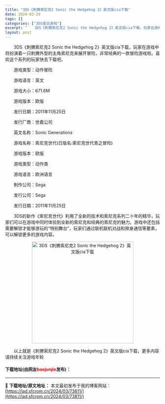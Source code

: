 ```yaml
---
title: "3DS《刺猬索尼克2 Sonic the Hedgehog 2》英文版cia下载"
date: 2024-03-29
tags: []
categories: ["3DS英日游戏"]
excerpt: "　　3DS《刺猬索尼克2 Sonic the Hedgehog 2》英文版cia下载，玩家在游戏中将扮演着一只刺猬外型的主角索尼克来展开冒险，非常经典的一款冒险游戏啦。喜欢这个系列的玩家快去下载吧。 　　游戏类型：动作冒险 　　游戏语言：英文 　　游戏大小：671.6M 　　游戏版本：欧版 　　发行&hellip;"
layout: post
---
```


 <p>　　3DS《刺猬索尼克2 Sonic the Hedgehog 2》英文版cia下载，玩家在游戏中将扮演着一只刺猬外型的主角索尼克来展开冒险，非常经典的一款冒险游戏啦。喜欢这个系列的玩家快去下载吧。</p> <p>　　游戏类型：动作冒险</p> <p>　　游戏语言：英文</p> <p>　　游戏大小：671.6M</p> <p>　　游戏版本：欧版</p> <p>　　发行日期：2011年11月25日</p> <p>　　发行厂商：世嘉公司</p> <p>　　英文名称：Sonic Generations</p> <p>　　游戏名称：索尼克世代(日版名:索尼克世代青之冒险)</p> <p>　　游戏版本：欧版</p> <p>　　游戏类型：动作类</p> <p>　　游戏语言：欧洲语言</p> <p>　　制作公司：Sega</p> <p>　　发行公司：Sega</p> <p>　　发行日期：2011年11月25日</p> <p>　　3DS的新作《索尼克世代》利用了全新的技术和索尼克系列二十年的精华，玩家们可以在游戏中同时体验到全新的索尼克和经典的索尼克的魅力。游戏中还包括需要解锁才能够游玩的&ldquo;特别舞台&rdquo;，玩家们通过联机联机对战和擦身通信等要素，可以解锁更多的游戏内容。</p> <p align="center"><img align="" border="0" src="https://lad.sfcrom.cn/wp-content/uploads/2024/03/20240329_66063303065c1.jpg" width="331" alt="3DS《刺猬索尼克2 Sonic the Hedgehog 2》英文版cia下载" /></p> <p>　　以上就是《刺猬索尼克2 Sonic the Hedgehog 2》英文版cia下载，更多内容请持续关注游戏年轮</p> <p><h4>下载地址(由网友<font color="red">baojunjie</font>发布)：</h4></p> 

---
📖 **下载地址/原文地址：** 本文最初发布于我的博客网站：[https://lad.sfcrom.cn/2024/03/73811/](https://lad.sfcrom.cn/2024/03/73811/)
